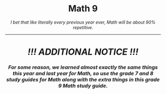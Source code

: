 <h1 align="center">Math 9</h1>

*<p align="center">I bet that like literally every previous year ever, Math will be about 90% repetitive.</p>*

---

***<h1 align="center">!!! ADDITIONAL NOTICE !!!</h1>***

*<h3 align="center">For some reason, we learned almost exactly the same things this year and last year for Math, so use the grade 7 and 8 study guides for Math along with the extra things in this grade 9 Math study guide.</h3>*
